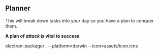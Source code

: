 ## Planner

This will break down tasks into your day so you have a plan to conquer them.

**A plan of *attack* is vital to success**

electron-packager . --platform=darwin --icon=assets/icon.icns